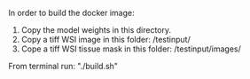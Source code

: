 In order to build the docker image:

1) Copy the model weights in this directory.
2) Copy a tiff WSI image in this folder: /testinput/
3) Cope a tiff WSI tissue mask in this folder: /testinput/images/

From terminal run: "./build.sh"

